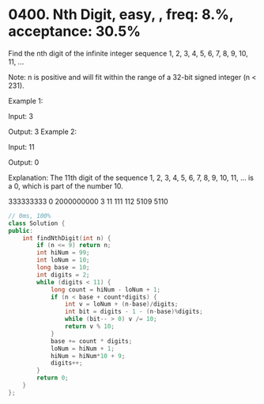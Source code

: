 # 0400. Nth Digit, easy, , freq: 8.%, acceptance: 30.5%

Find the nth digit of the infinite integer sequence 1, 2, 3, 4, 5, 6, 7, 8, 9, 10, 11, ...

Note:
n is positive and will fit within the range of a 32-bit signed integer (n < 231).

Example 1:

Input:
3

Output:
3
Example 2:

Input:
11

Output:
0

Explanation:
The 11th digit of the sequence 1, 2, 3, 4, 5, 6, 7, 8, 9, 10, 11, ... is a 0, which is part of the number 10.

333333333
0
2000000000
3
11
111
112
5109
5110

```c++
// 0ms, 100%
class Solution {
public:
    int findNthDigit(int n) {
        if (n <= 9) return n;
        int hiNum = 99;
        int loNum = 10;
        long base = 10;
        int digits = 2;
        while (digits < 11) {
            long count = hiNum - loNum + 1;
            if (n < base + count*digits) {
                int v = loNum + (n-base)/digits;
                int bit = digits - 1 - (n-base)%digits;
                while (bit-- > 0) v /= 10;
                return v % 10;
            }
            base += count * digits;
            loNum = hiNum + 1;
            hiNum = hiNum*10 + 9;
            digits++;
        }
        return 0;
    }
};
```
